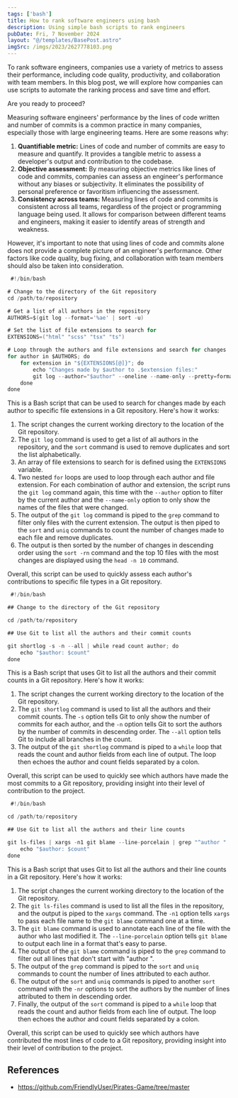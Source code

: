```yaml
---
tags: ['bash']
title: How to rank software engineers using bash
description: Using simple bash scripts to rank engineers
pubDate: Fri, 7 November 2024
layout: "@/templates/BasePost.astro"
imgSrc: /imgs/2023/2627778103.png
---
```

To rank software engineers, companies use a variety of metrics to assess their performance, including code quality, productivity, and collaboration with team members. In this blog post, we will explore how companies can use scripts to automate the ranking process and save time and effort.

Are you ready to proceed?


Measuring software engineers' performance by the lines of code written and number of commits is a common practice in many companies, especially those with large engineering teams. Here are some reasons why:

1. **Quantifiable metric:** Lines of code and number of commits are easy to measure and quantify. It provides a tangible metric to assess a developer's output and contribution to the codebase.
2. **Objective assessment:** By measuring objective metrics like lines of code and commits, companies can assess an engineer's performance without any biases or subjectivity. It eliminates the possibility of personal preference or favoritism influencing the assessment.
3. **Consistency across teams:** Measuring lines of code and commits is consistent across all teams, regardless of the project or programming language being used. It allows for comparison between different teams and engineers, making it easier to identify areas of strength and weakness.

However, it's important to note that using lines of code and commits alone does not provide a complete picture of an engineer's performance. Other factors like code quality, bug fixing, and collaboration with team members should also be taken into consideration.


```go 
 #!/bin/bash

# Change to the directory of the Git repository
cd /path/to/repository

# Get a list of all authors in the repository
AUTHORS=$(git log --format='%ae' | sort -u)

# Set the list of file extensions to search for
EXTENSIONS=("html" "scss" "tsx" "ts")

# Loop through the authors and file extensions and search for changes
for author in $AUTHORS; do
    for extension in "${EXTENSIONS[@]}"; do
        echo "Changes made by $author to .$extension files:"
        git log --author="$author" --oneline --name-only --pretty=format: | grep "\.$extension$" | sort | uniq -c | sort -rn | head -n 10
    done
done 
 ```

This is a Bash script that can be used to search for changes made by each author to specific file extensions in a Git repository. Here's how it works:

1. The script changes the current working directory to the location of the Git repository.
2. The `git log` command is used to get a list of all authors in the repository, and the `sort` command is used to remove duplicates and sort the list alphabetically.
3. An array of file extensions to search for is defined using the `EXTENSIONS` variable.
4. Two nested `for` loops are used to loop through each author and file extension. For each combination of author and extension, the script runs the `git log` command again, this time with the `--author` option to filter by the current author and the `--name-only` option to only show the names of the files that were changed.
5. The output of the `git log` command is piped to the `grep` command to filter only files with the current extension. The output is then piped to the `sort` and `uniq` commands to count the number of changes made to each file and remove duplicates.
6. The output is then sorted by the number of changes in descending order using the `sort -rn` command and the top 10 files with the most changes are displayed using the `head -n 10` command.

Overall, this script can be used to quickly assess each author's contributions to specific file types in a Git repository.


```go 
 #!/bin/bash

## Change to the directory of the Git repository

cd /path/to/repository

## Use Git to list all the authors and their commit counts

git shortlog -s -n --all | while read count author; do
    echo "$author: $count"
done 
 ```

This is a Bash script that uses Git to list all the authors and their commit counts in a Git repository. Here's how it works:

1. The script changes the current working directory to the location of the Git repository.
2. The `git shortlog` command is used to list all the authors and their commit counts. The `-s` option tells Git to only show the number of commits for each author, and the `-n` option tells Git to sort the authors by the number of commits in descending order. The `--all` option tells Git to include all branches in the count.
3. The output of the `git shortlog` command is piped to a `while` loop that reads the count and author fields from each line of output. The loop then echoes the author and count fields separated by a colon.

Overall, this script can be used to quickly see which authors have made the most commits to a Git repository, providing insight into their level of contribution to the project.


```go 
 #!/bin/bash

cd /path/to/repository

## Use Git to list all the authors and their line counts

git ls-files | xargs -n1 git blame --line-porcelain | grep "^author " | sort | uniq -c | sort -nr | while read count author; do
    echo "$author: $count"
done 
 ```

This is a Bash script that uses Git to list all the authors and their line counts in a Git repository. Here's how it works:

1. The script changes the current working directory to the location of the Git repository.
2. The `git ls-files` command is used to list all the files in the repository, and the output is piped to the `xargs` command. The `-n1` option tells `xargs` to pass each file name to the `git blame` command one at a time.
3. The `git blame` command is used to annotate each line of the file with the author who last modified it. The `--line-porcelain` option tells `git blame` to output each line in a format that's easy to parse.
4. The output of the `git blame` command is piped to the `grep` command to filter out all lines that don't start with "author ".
5. The output of the `grep` command is piped to the `sort` and `uniq` commands to count the number of lines attributed to each author.
6. The output of the `sort` and `uniq` commands is piped to another `sort` command with the `-nr` options to sort the authors by the number of lines attributed to them in descending order.
7. Finally, the output of the `sort` command is piped to a `while` loop that reads the count and author fields from each line of output. The loop then echoes the author and count fields separated by a colon.

Overall, this script can be used to quickly see which authors have contributed the most lines of code to a Git repository, providing insight into their level of contribution to the project.



## References
- https://github.com/FriendlyUser/Pirates-Game/tree/master

